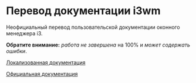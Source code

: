 # Перевод документации i3wm

Неофициальный перевод пользовательской документации оконного менеджера i3.

**Обратите внимание:** *работа не завершена* на 100% и *может содержать ошибки*.

[Локализованная документация](https://leetovskiy.github.io/i3-russian-userguide/)

[Официальная документация](https://i3wm.org/docs/userguide.html)
